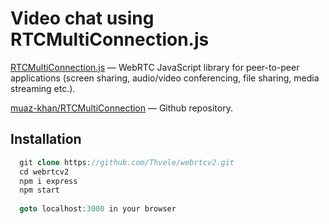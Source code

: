 # Video chat using RTCMultiConnection.js
  [RTCMultiConnection.js](https://www.rtcmulticonnection.org/) — WebRTC JavaScript library for peer-to-peer applications (screen sharing, audio/video conferencing, file sharing, media streaming etc.).
  
  [muaz-khan/RTCMultiConnection](https://github.com/muaz-khan/RTCMultiConnection) — Github repository.
## Installation
```php
  git clone https://github.com/Thvele/webrtcv2.git
  cd webrtcv2
  npm i express
  npm start
  
  goto localhost:3000 in your browser
```
